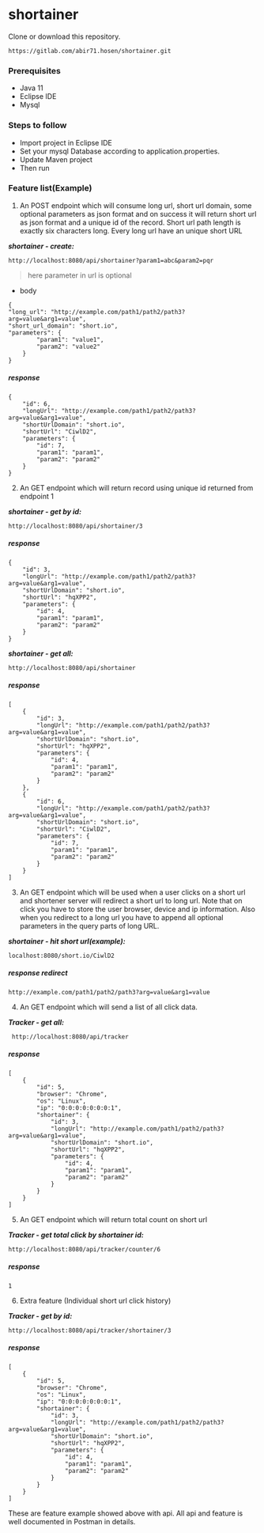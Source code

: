 # shortainer

Clone or download this repository.
```
https://gitlab.com/abir71.hosen/shortainer.git
```
### Prerequisites
- Java 11
- Eclipse IDE
- Mysql

### Steps to follow
- Import project in Eclipse IDE
- Set your mysql Database according to application.properties.
- Update Maven project
- Then run

### Feature list(Example)

1. An POST endpoint which will consume long url, short url domain, some optional parameters
as json format and on success it will return short url as json format and a unique id of the
record. Short url path length is exactly six characters long. Every long url have
an unique short URL

**_shortainer - create:_**
```
http://localhost:8080/api/shortainer?param1=abc&param2=pqr
```

> here parameter in url is optional
- body
```
{
"long_url": "http://example.com/path1/path2/path3?arg=value&arg1=value",
"short_url_domain": "short.io",
"parameters": {
        "param1": "value1",
        "param2": "value2"
    }
}
```
##### response
```
{
    "id": 6,
    "longUrl": "http://example.com/path1/path2/path3?arg=value&arg1=value",
    "shortUrlDomain": "short.io",
    "shortUrl": "CiwlD2",
    "parameters": {
        "id": 7,
        "param1": "param1",
        "param2": "param2"
    }
}
```
2. An GET endpoint which will return record using unique id returned from endpoint 1

**_shortainer - get by id:_**
```
http://localhost:8080/api/shortainer/3
```
##### response
```
{
    "id": 3,
    "longUrl": "http://example.com/path1/path2/path3?arg=value&arg1=value",
    "shortUrlDomain": "short.io",
    "shortUrl": "hqXPP2",
    "parameters": {
        "id": 4,
        "param1": "param1",
        "param2": "param2"
    }
}
```
**_shortainer - get all:_**
```
http://localhost:8080/api/shortainer
```
##### response
```
[
    {
        "id": 3,
        "longUrl": "http://example.com/path1/path2/path3?arg=value&arg1=value",
        "shortUrlDomain": "short.io",
        "shortUrl": "hqXPP2",
        "parameters": {
            "id": 4,
            "param1": "param1",
            "param2": "param2"
        }
    },
    {
        "id": 6,
        "longUrl": "http://example.com/path1/path2/path3?arg=value&arg1=value",
        "shortUrlDomain": "short.io",
        "shortUrl": "CiwlD2",
        "parameters": {
            "id": 7,
            "param1": "param1",
            "param2": "param2"
        }
    }
]
```
3. An GET endpoint which will be used when a user clicks on a short url and shortener server
will redirect a short url to long url. Note that on click you have to store the user browser, device
and ip information. Also when you redirect to a long url you have to append all optional
parameters in the query parts of long URL.

**_shortainer - hit short url(example):_**
```
localhost:8080/short.io/CiwlD2
```
##### response redirect
```
http://example.com/path1/path2/path3?arg=value&arg1=value
```
4. An GET endpoint which will send a list of all click data.

**_Tracker - get all:_**
```
 http://localhost:8080/api/tracker
```
##### response 
```
[
    {
        "id": 5,
        "browser": "Chrome",
        "os": "Linux",
        "ip": "0:0:0:0:0:0:0:1",
        "shortainer": {
            "id": 3,
            "longUrl": "http://example.com/path1/path2/path3?arg=value&arg1=value",
            "shortUrlDomain": "short.io",
            "shortUrl": "hqXPP2",
            "parameters": {
                "id": 4,
                "param1": "param1",
                "param2": "param2"
            }
        }
    }
]
```
5. An GET endpoint which will return total count on short url

**_Tracker - get total click by shortainer id:_**
```
http://localhost:8080/api/tracker/counter/6
```
##### response 
```
1
```
6. Extra feature (Individual short url click history)

**_Tracker - get by id:_**
```
http://localhost:8080/api/tracker/shortainer/3
```
##### response 
```
[
    {
        "id": 5,
        "browser": "Chrome",
        "os": "Linux",
        "ip": "0:0:0:0:0:0:0:1",
        "shortainer": {
            "id": 3,
            "longUrl": "http://example.com/path1/path2/path3?arg=value&arg1=value",
            "shortUrlDomain": "short.io",
            "shortUrl": "hqXPP2",
            "parameters": {
                "id": 4,
                "param1": "param1",
                "param2": "param2"
            }
        }
    }
]
```

These are feature example showed above with api. All api and feature is well documented in Postman in details.

